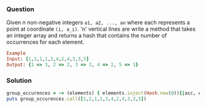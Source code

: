 ### Question

Given n non-negative integers `a1, a2, ..., an` where each represents a point at coordinate `(i, a_i)`. 'n' vertical lines are write a method that takes an integer array and returns a hash that contains the number of occurrences for each element.

```ruby
Example
Input: [1,2,1,1,3,4,2,4,3,3,5]
Output: {1 => 3, 2 => 2, 3 => 3, 4 => 2, 5 => 1}
```

### Solution

```ruby
group_occurences = -> (elements) { elements.inject(Hash.new(0)){|acc, e| acc[e] +=1; acc } }
puts group_occurences.call([1,2,1,1,3,4,2,4,3,3,5])
```

